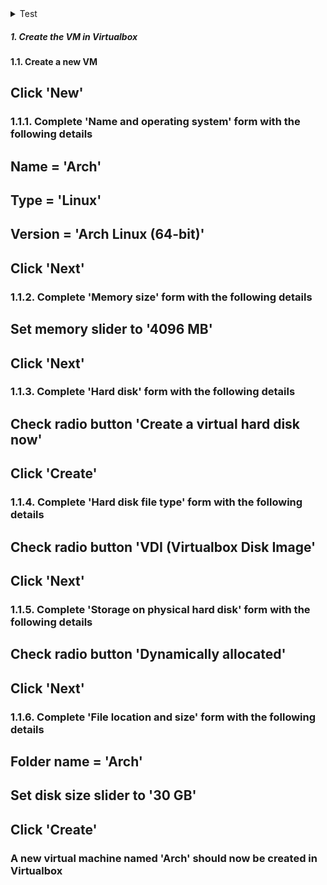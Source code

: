 <details><summary>Test</summary></details>

##### 1. Create the VM in Virtualbox
#### 1.1. Create a new VM
## Click 'New'
### 1.1.1. Complete 'Name and operating system' form with the following details
## Name = 'Arch'
## Type = 'Linux'
## Version = 'Arch Linux (64-bit)'
## Click 'Next'
### 1.1.2. Complete 'Memory size' form with the following details
## Set memory slider to '4096 MB'
## Click 'Next'
### 1.1.3. Complete 'Hard disk' form with the following details
## Check radio button 'Create a virtual hard disk now'
## Click 'Create'
### 1.1.4. Complete 'Hard disk file type' form with the following details
## Check radio button 'VDI (Virtualbox Disk Image'
## Click 'Next'
### 1.1.5. Complete 'Storage on physical hard disk' form with the following details
## Check radio button 'Dynamically allocated'
## Click 'Next'
### 1.1.6. Complete 'File location and size' form with the following details
## Folder name = 'Arch'
## Set disk size slider to '30 GB'
## Click 'Create'
### A new virtual machine named 'Arch' should now be created in Virtualbox
